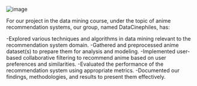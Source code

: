 ![image](https://github.com/Muhammed-tr/Team6_DataCinephiles/assets/74841605/74c4e60f-dfb0-4078-84a8-b47089393598)

For our project in the data mining course, under the topic of anime recommendation systems, our group, named DataCinephiles, has:

-Explored various techniques and algorithms in data mining relevant to the recommendation system domain.
-Gathered and preprocessed anime dataset(s) to prepare them for analysis and modeling.
-Implemented user-based collaborative filtering to recommend anime based on user preferences and similarities.
-Evaluated the performance of the recommendation system using appropriate metrics.
-Documented our findings, methodologies, and results to present them effectively.
